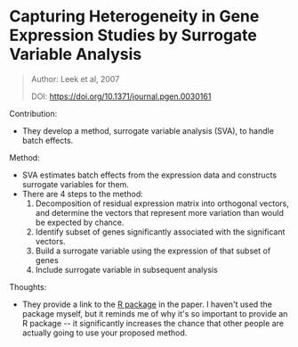 # Capturing Heterogeneity in Gene Expression Studies by Surrogate Variable Analysis

> Author: Leek et al, 2007
>
> DOI: https://doi.org/10.1371/journal.pgen.0030161

Contribution:

* They develop a method, surrogate variable analysis (SVA), to handle batch effects.

Method:

* SVA estimates batch effects from the expression data and constructs surrogate variables for them.
* There are 4 steps to the method:
  1. Decomposition of residual expression matrix into orthogonal vectors, and determine the vectors that represent more variation than would be expected by chance.
  2. Identify subset of genes significantly associated with the significant vectors.
  3. Build a surrogate variable using the expression of that subset of genes
  4. Include surrogate variable in subsequent analysis

Thoughts:

* They provide a link to the [R package](http://www.bioconductor.org/packages/release/bioc/html/sva.html) in the paper. I haven't used the package myself, but it reminds me of why it's so important to provide an R package -- it significantly increases the chance that other people are actually going to use your proposed method.